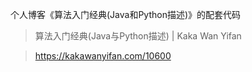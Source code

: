 个人博客《算法入门经典(Java和Python描述)》的配套代码

> 算法入门经典(Java与Python描述) | Kaka Wan Yifan

> https://kakawanyifan.com/10600
